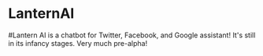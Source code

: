 # LanternAI
#Lantern AI is a chatbot for Twitter, Facebook, and Google assistant! It's still in its infancy stages. Very much pre-alpha!
